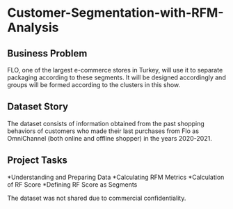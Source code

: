 # Customer-Segmentation-with-RFM-Analysis
## Business Problem

FLO, one of the largest e-commerce stores in Turkey, will use it to separate packaging according to these segments. It will be designed accordingly and groups will be formed according to the clusters in this show.

## Dataset Story
The dataset consists of information obtained from the past shopping behaviors of customers who made their last purchases from Flo as OmniChannel (both online and offline shopper) in the years 2020-2021.

## Project Tasks
*Understanding and Preparing Data
*Calculating RFM Metrics
*Calculation of RF Score
*Defining RF Score as Segments

The dataset was not shared due to commercial confidentiality.
